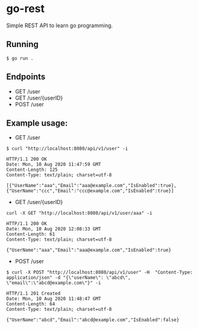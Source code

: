 # go-rest
Simple REST API to learn go programming.

## Running
```
$ go run .
```

## Endpoints
* GET /user
* GET /user/{userID}
* POST /user

## Example usage:
* GET /user
```
$ curl "http://localhost:8080/api/v1/user" -i
```
```
HTTP/1.1 200 OK
Date: Mon, 10 Aug 2020 11:47:59 GMT
Content-Length: 125
Content-Type: text/plain; charset=utf-8

[{"UserName":"aaa","Email":"aaa@example.com","IsEnabled":true},{"UserName":"ccc","Email":"ccc@example.com","IsEnabled":true}]
```

* GET /user/{userID}
```
curl -X GET "http://localhost:8080/api/v1/user/aaa" -i
```
```
HTTP/1.1 200 OK
Date: Mon, 10 Aug 2020 12:08:33 GMT
Content-Length: 61
Content-Type: text/plain; charset=utf-8

{"UserName":"aaa","Email":"aaa@example.com","IsEnabled":true}
```

* POST /user
```
$ curl -X POST "http://localhost:8080/api/v1/user" -H  "Content-Type: application/json" -d "{\"userName\": \"abcd\", \"email\":\"abcd@example.com\"}" -i
```
```
HTTP/1.1 201 Created
Date: Mon, 10 Aug 2020 11:48:47 GMT
Content-Length: 64
Content-Type: text/plain; charset=utf-8

{"UserName":"abcd","Email":"abcd@example.com","IsEnabled":false}
```
